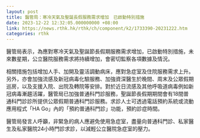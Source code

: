 ```yaml
---
layout: post
title: 醫管局：寒冷天氣及聖誕長假服務需求增加　已啟動特別措施
date: 2023-12-22 12:32:05.000000000 +08:00
link: https://news.rthk.hk/rthk/ch/component/k2/1733390-20231222.htm
categories: rthk
---
```


醫管局表示，為應對寒冷天氣及聖誕節長假期服務需求增加，已啟動特別措施，未來數星期，公立醫院服務需求將持續增加，會密切監察各項數據及情況。
 
相關措施包括增加人手、加開及靈活調動病床，應對急症室及住院服務需求上升。另外，亦會加強流感及新冠病毒化驗服務、加強資深醫生於晚間、周末及公眾假期巡房，以及支援入院、出院及轉院等安排。對於近日流感及其他呼吸道病毒例如新冠病毒漸趨活躍，醫管局已加強普通科門診服務，聖誕節長假期期間會有18間普通科門診診所提供公眾假期普通科門診服務。求診人士可透過電話預約系統或流動應用程式「HA Go」內的「預約普通科門診」功能，預約診症時間。
 
醫管局發言人呼籲，非緊急的病人應避免使用急症室，盡量向普通科門診、私家醫生及私家醫院24小時門診求診，以減輕公立醫院急症室的壓力。
